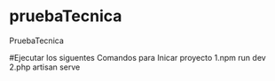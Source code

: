 # pruebaTecnica
PruebaTecnica

#Ejecutar los siguentes Comandos para Inicar proyecto 
1.npm run dev
2.php artisan serve
